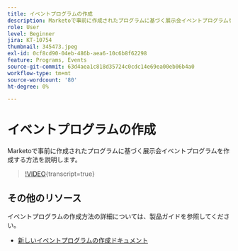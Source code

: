 ```yaml
---
title: イベントプログラムの作成
description: Marketoで事前に作成されたプログラムに基づく展示会イベントプログラムを作成する方法を説明します。
role: User
level: Beginner
jira: KT-10754
thumbnail: 345473.jpeg
exl-id: 0cf8cd90-04eb-486b-aea6-10c6b8f62298
feature: Programs, Events
source-git-commit: 63d4aea1c818d35724c0cdc14e69ea00eb06b4a0
workflow-type: tm+mt
source-wordcount: '80'
ht-degree: 0%

---
```


# イベントプログラムの作成

Marketoで事前に作成されたプログラムに基づく展示会イベントプログラムを作成する方法を説明します。

>[!VIDEO](https://video.tv.adobe.com/v/345473/?quality=12&learn=on){transcript=true}

## その他のリソース

イベントプログラムの作成方法の詳細については、製品ガイドを参照してください。

* [新しいイベントプログラムの作成ドキュメント](https://experienceleague.adobe.com/docs/marketo/using/product-docs/demand-generation/events/understanding-events/create-a-new-event-program.html?lang=en)
